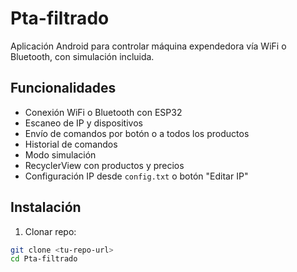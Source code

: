 # Pta-filtrado

Aplicación Android para controlar máquina expendedora vía WiFi o Bluetooth, con simulación incluida.

## Funcionalidades

- Conexión WiFi o Bluetooth con ESP32
- Escaneo de IP y dispositivos
- Envío de comandos por botón o a todos los productos
- Historial de comandos
- Modo simulación
- RecyclerView con productos y precios
- Configuración IP desde `config.txt` o botón "Editar IP"

## Instalación

1. Clonar repo:
```bash
git clone <tu-repo-url>
cd Pta-filtrado
